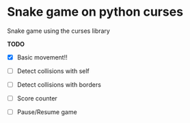 # Snake game on python curses

Snake game using the curses library

**TODO**

* [X] Basic movement!!
* [ ] Detect collisions with self
* [ ] Detect collisions with borders
* [ ] Score counter
* [ ] Pause/Resume game


